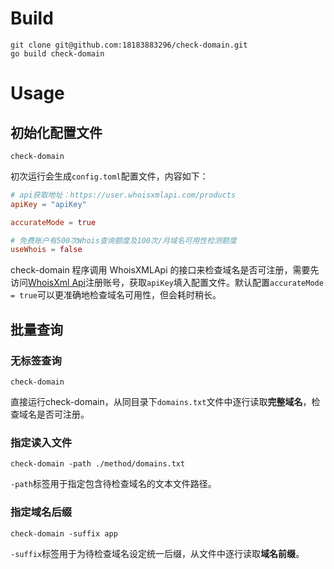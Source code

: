 # Build

``` shell
git clone git@github.com:18183883296/check-domain.git
go build check-domain
```

# Usage

## 初始化配置文件

``` shell
check-domain
```

初次运行会生成`config.toml`配置文件，内容如下：

``` toml
# api获取地址：https://user.whoisxmlapi.com/products
apiKey = "apiKey"

accurateMode = true

# 免费账户有500次Whois查询额度及100次/月域名可用性检测额度
useWhois = false
```

check-domain 程序调用 WhoisXMLApi 的接口来检查域名是否可注册，需要先访问[WhoisXml Api](https://user.whoisxmlapi.com/)注册账号，获取`apiKey`填入配置文件。默认配置`accurateMode = true`可以更准确地检查域名可用性，但会耗时稍长。

## 批量查询

### 无标签查询

``` shell
check-domain
```

直接运行check-domain，从同目录下`domains.txt`文件中逐行读取**完整域名**，检查域名是否可注册。

### 指定读入文件

``` shell
check-domain -path ./method/domains.txt
```

`-path`标签用于指定包含待检查域名的文本文件路径。

### 指定域名后缀

``` shell
check-domain -suffix app
```

`-suffix`标签用于为待检查域名设定统一后缀，从文件中逐行读取**域名前缀**。
